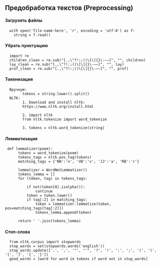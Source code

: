 ## Предобработка текстов (Preprocessing)

#### Загрузить файлы
      with open('file-name-here', 'r', encoding = 'utf-8') as f:
        string = f.read()
#### Убрать пунктуацию
      import re 
      children_clean = re.sub("[.,\"?!:;()\[\]{}\-–—]", "", children)
      lay_clean = re.sub("[.,\"?!:;()\[\]{}\-–—]", "", lay)
      prof_clean = re.sub("[.,\"?!:;()\[\]{}\-–—]", "", prof)
#### Токенизация
      Вручную:
            tokens = string.lower().split()
      NLTK:
            1. Download and install nltk:
            https://www.nltk.org/install.html  
            
            2. import nltk
            from nltk.tokenize import word_tokenize
                       
            3. tokens = nltk.word_tokenize(string)
#### Лемматизация

     def lemmatizer(poem):
          tokens = word_tokenize(poem)
          tokens_tags = nltk.pos_tag(tokens)
          matching_tags = {'NN':'n', 'VB':'v', 'JJ':'a', 'RB':'r'}

          lemmatizer = WordNetLemmatizer()
          tokens_lemma = []
          for (token, tag) in tokens_tags:

              if not(token[0].isalpha()):
                  continue
              token = token.lower()
              if tag[:2] in matching_tags:
                  token = lemmatizer.lemmatize(token, pos=matching_tags[tag[:2]])
                  tokens_lemma.append(token)

          return ' '.join(tokens_lemma)
    
#### Стоп-слова
      from nltk.corpus import stopwords
      stop_words = set(stopwords.words('english'))
      stop_words.update(['.', ',', '"', "'", '?', '!', ':', ';', '(', ')', '[', ']', '{', '}'])
      good_words = [word for word in tokens if word not in stop_words]
      
      
      
